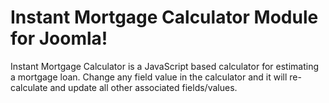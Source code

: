 # Instant Mortgage Calculator Module for Joomla! #

Instant Mortgage Calculator is a JavaScript based calculator for estimating a mortgage loan.
Change any field value in the calculator and it will re-calculate and update all other associated fields/values.
                            
